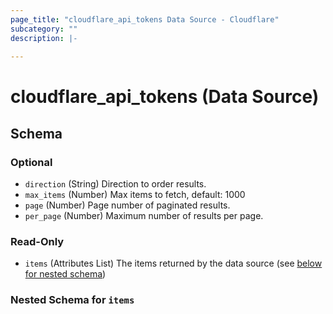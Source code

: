```yaml
---
page_title: "cloudflare_api_tokens Data Source - Cloudflare"
subcategory: ""
description: |-
  
---
```


# cloudflare_api_tokens (Data Source)




<!-- schema generated by tfplugindocs -->
## Schema

### Optional

- `direction` (String) Direction to order results.
- `max_items` (Number) Max items to fetch, default: 1000
- `page` (Number) Page number of paginated results.
- `per_page` (Number) Maximum number of results per page.

### Read-Only

- `items` (Attributes List) The items returned by the data source (see [below for nested schema](#nestedatt--items))

<a id="nestedatt--items"></a>
### Nested Schema for `items`


